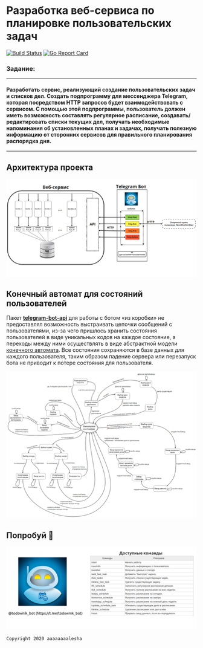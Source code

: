 # Разработка веб-сервиса по планировке пользовательских задач

[![Build Status](https://travis-ci.com/bmstu-iu8-g4-2020-project/todo_web_service.svg?branch=master)](https://travis-ci.com/bmstu-iu8-g4-2020-project/todo_web_service)
[![Go Report Card](https://goreportcard.com/badge/github.com/bmstu-iu8-g4-2020-project/todo_web_service)](https://goreportcard.com/report/github.com/bmstu-iu8-g4-2020-project/todo_web_service)

### Задание:

***

#### Разработать сервис, реализующий создание пользовательских задач и списков дел. Создать подпрограмму для мессенджера Telegram, которая посредством HTTP запросов будет взаимодействовать с сервисом. С помощью этой подпрограммы, пользователь должен иметь возможность составлять регулярное расписание, создавать/редактировать списки текущих дел, получать необходимые напоминания об установленных планах и задачах, получать полезную информацию от сторонних сервисов для правильного планирования распорядка дня.

***

## Архитектура проекта

![Project Architecture](assets/images/project_architecture.png)

## Конечный автомат для состояний пользователей

Пакет [__telegram-bot-api__](https://github.com/go-telegram-bot-api/telegram-bot-api) для работы с ботом «из коробки» не предоставлял
возможность выстраивать цепочки сообщений с пользователями, из-за чего
пришлось хранить состояния пользователей в виде уникальных кодов на
каждое состояние, а переходы между ними осуществлять в виде абстрактной
модели [конечного автомата](https://ru.wikipedia.org/wiki/%D0%9A%D0%BE%D0%BD%D0%B5%D1%87%D0%BD%D1%8B%D0%B9_%D0%B0%D0%B2%D1%82%D0%BE%D0%BC%D0%B0%D1%82). Все состояния сохраняются в базе
данных для каждого пользователя, таким образом падение сервера или
перезапуск бота не приводит к потере состояния для пользователя.

![FMS](assets/images/FMS_for_user_states.png)

## Попробуй 🤗


[![Bot and commands](assets/images/bot&commands.png)](https://t.me/todownik_bot "t.me/todownik_bot")

```shell
Copyright 2020 aaaaaaaalesha 
```
